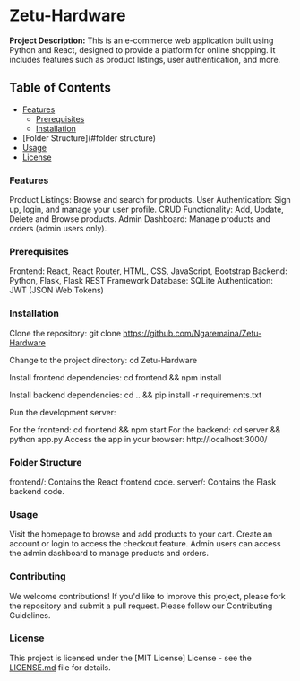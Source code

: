 # Zetu-Hardware

**Project Description:** 
This is an e-commerce web application built using Python and React, designed to provide a platform for online shopping. It includes features such as product listings, user authentication, and more.

## Table of Contents

- [Features](#features)
  - [Prerequisites](#prerequisites)
  - [Installation](#installation)
- [Folder Structure](#folder structure)
- [Usage](#usage)
- [License](#license)

### Features
Product Listings: Browse and search for products.
User Authentication: Sign up, login, and manage your user profile.
CRUD Functionality: Add, Update, Delete and Browse products.
Admin Dashboard: Manage products and orders (admin users only).

### Prerequisites

Frontend: React, React Router, HTML, CSS, JavaScript, Bootstrap
Backend: Python, Flask, Flask REST Framework
Database: SQLite
Authentication: JWT (JSON Web Tokens)

### Installation

Clone the repository: git clone https://github.com/Ngaremaina/Zetu-Hardware

Change to the project directory: cd Zetu-Hardware

Install frontend dependencies: cd frontend && npm install

Install backend dependencies: cd .. && pip install -r requirements.txt

Run the development server:

For the frontend: cd frontend && npm start
For the backend: cd server && python app.py
Access the app in your browser: http://localhost:3000/

### Folder Structure
frontend/: Contains the React frontend code.
server/: Contains the Flask backend code.

### Usage
Visit the homepage to browse and add products to your cart.
Create an account or login to access the checkout feature.
Admin users can access the admin dashboard to manage products and orders.
### Contributing
We welcome contributions! If you'd like to improve this project, please fork the repository and submit a pull request. Please follow our Contributing Guidelines.

### License
This project is licensed under the [MIT License] License - see the [LICENSE.md](LICENSE.md) file for details.
